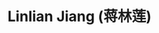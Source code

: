---
# Display name
title: $%ms_2021_10$ Linlian Jiang (蒋林莲)
home_page: https://linlianjiang.github.io/

# Is this the primary user of the site?
superuser: false

user_groups: ["Alumni"]

role: 

organizations:
- name:  2021 to 2024
- name:  School of Artificial Intelligence
- name:  毕业去向：PhD in CS, Concordia University, Canada
interests:


highlight_name: false
---
